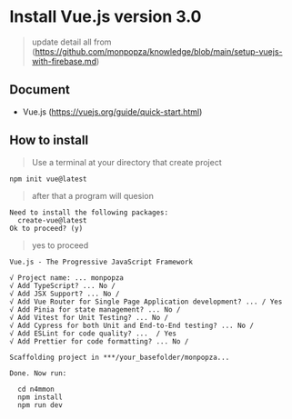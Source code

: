 # Install Vue.js version 3.0
> update detail all from (https://github.com/monpopza/knowledge/blob/main/setup-vuejs-with-firebase.md) 
## Document 
- Vue.js (https://vuejs.org/guide/quick-start.html)

## How to install 
> Use a terminal at your directory that create project
```
npm init vue@latest
```
> after that a program will quesion
```
Need to install the following packages:
  create-vue@latest
Ok to proceed? (y)
```
> yes to proceed 
```
Vue.js - The Progressive JavaScript Framework

√ Project name: ... monpopza
√ Add TypeScript? ... No / 
√ Add JSX Support? ... No /
√ Add Vue Router for Single Page Application development? ... / Yes
√ Add Pinia for state management? ... No /
√ Add Vitest for Unit Testing? ... No / 
√ Add Cypress for both Unit and End-to-End testing? ... No / 
√ Add ESLint for code quality? ...  / Yes
√ Add Prettier for code formatting? ... No /

Scaffolding project in ***/your_basefolder/monpopza...

Done. Now run:

  cd n4mmon
  npm install
  npm run dev

```
